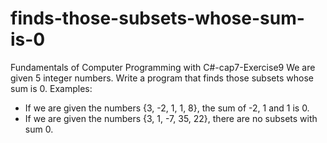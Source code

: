 # finds-those-subsets-whose-sum-is-0
Fundamentals of Computer Programming with C#-cap7-Exercise9
We are given 5 integer numbers. Write a program that finds those
subsets whose sum is 0. Examples:
- If we are given the numbers {3, -2, 1, 1, 8}, the sum of -2, 1 and 1
is 0.
- If we are given the numbers {3, 1, -7, 35, 22}, there are no subsets
with sum 0.
